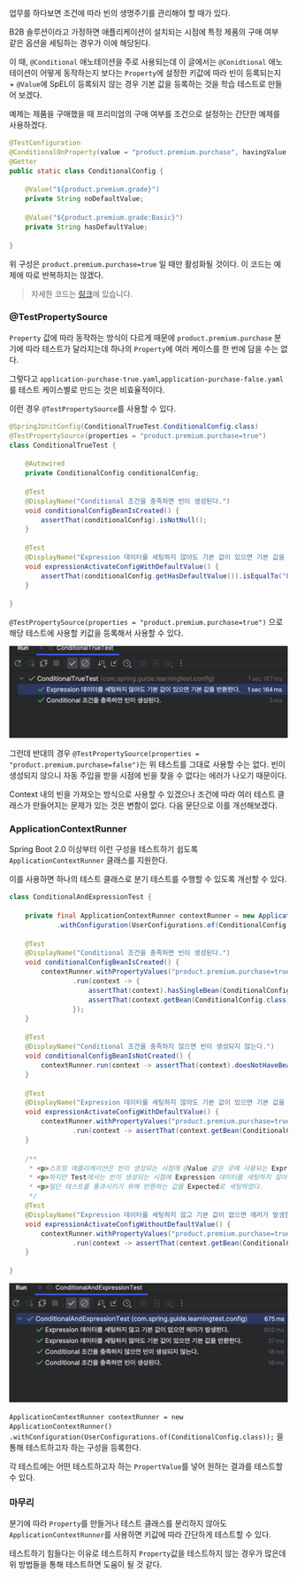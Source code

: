 업무를 하다보면 조건에 따라 빈의 생명주기를 관리해야 할 때가 있다. 

B2B 솔루션이라고 가정하면 애플리케이션이 설치되는 시점에 특정 제품의 구매 여부 같은 옵션을 세팅하는 경우가 이에 해당된다.

이 때, `@Conditional` 애노테이션을 주로 사용되는데 이 글에서는 `@Conidtional` 애노테이션이 어떻게 동작하는지 보다는 `Property`에 설정한 키값에 따라 빈이 등록되는지 + `@Value`에 SpEL이 등록되지 않는 경우 기본 값을 등록하는 것을 학습 테스트로 만들어 보겠다.

예제는 제품을 구매했을 때 프리미엄의 구매 여부를 조건으로 설정하는 간단한 예제를 사용하겠다.

```java
@TestConfiguration
@ConditionalOnProperty(value = "product.premium.purchase", havingValue = "true")
@Getter
public static class ConditionalConfig {

    @Value("${product.premium.grade}")
    private String noDefaultValue;

    @Value("${product.premium.grade:Basic}")
    private String hasDefaultValue;

}
```

위 구성은 `product.premium.purchase=true` 일 때만 활성화될 것이다. 이 코드는 예제에 따로 반복하지는 않겠다. 

>  자세한 코드는 [링크](https://github.com/BEOMKING/Spring-Guide/tree/main/src/test/java/com/spring/guide/learningtest/config)에 있습니다.

### @TestPropertySource

`Property` 값에 따라 동작하는 방식이 다르게 때문에  `product.premium.purchase` 분기에 따라 테스트가 달라지는데 하나의 `Property`에 여러 케이스를 한 번에 담을 수는 없다.

그렇다고 `application-purchase-true.yaml`,`application-purchase-false.yaml`를 테스트 케이스별로 만드는 것은 비효율적이다.

이런 경우 `@TestPropertySource`를 사용할 수 있다.

```java
@SpringJUnitConfig(ConditionalTrueTest.ConditionalConfig.class)
@TestPropertySource(properties = "product.premium.purchase=true")
class ConditionalTrueTest {

    @Autowired
    private ConditionalConfig conditionalConfig;

    @Test
    @DisplayName("Conditional 조건을 충족하면 빈이 생성된다.")
    void conditionalConfigBeanIsCreated() {
        assertThat(conditionalConfig).isNotNull();
    }

    @Test
    @DisplayName("Expression 데이터를 세팅하지 않아도 기본 값이 있으면 기본 값을 반환한다.")
    void expressionActivateConfigWithDefaultValue() {
        assertThat(conditionalConfig.getHasDefaultValue()).isEqualTo("Basic");
    }

}
```

`@TestPropertySource(properties = "product.premium.purchase=true")` 으로 해당 테스트에 사용할 키값을 등록해서 사용할 수 있다.

![image-20231114132639909](./assets/conditional-true.png)

그런데 반대의 경우 `@TestPropertySource(properties = "product.premium.purchase=false")`는 위 테스트를 그대로 사용할 수는 없다. 빈이 생성되지 않으니 자동 주입을 받을 시점에 빈을 찾을 수 없다는 에러가 나오기 때문이다.

Context 내의 빈을 가져오는 방식으로 사용할 수 있겠으나 조건에 따라 여러 테스트 클래스가 만들어지는 문제가 있는 것은 변함이 없다. 다음 문단으로 이를 개선해보겠다.

### ApplicationContextRunner

Spring Boot 2.0 이상부터 이런 구성을 테스트하기 쉽도록 `ApplicationContextRunner` 클래스를 지원한다.

이를 사용하면 하나의 테스트 클래스로 분기 테스트를 수행할 수 있도록 개선할 수 있다.

```java
class ConditionalAndExpressionTest {

    private final ApplicationContextRunner contextRunner = new ApplicationContextRunner()
            .withConfiguration(UserConfigurations.of(ConditionalConfig.class));

    @Test
    @DisplayName("Conditional 조건을 충족하면 빈이 생성된다.")
    void conditionalConfigBeanIsCreated() {
        contextRunner.withPropertyValues("product.premium.purchase=true")
                .run(context -> {
                    assertThat(context).hasSingleBean(ConditionalConfig.class);
                    assertThat(context.getBean(ConditionalConfig.class)).isNotNull();
                });
    }

    @Test
    @DisplayName("Conditional 조건을 충족하지 않으면 빈이 생성되지 않는다.")
    void conditionalConfigBeanIsNotCreated() {
        contextRunner.run(context -> assertThat(context).doesNotHaveBean(ConditionalConfig.class));
    }

    @Test
    @DisplayName("Expression 데이터를 세팅하지 않아도 기본 값이 있으면 기본 값을 반환한다.")
    void expressionActivateConfigWithDefaultValue() {
        contextRunner.withPropertyValues("product.premium.purchase=true")
                .run(context -> assertThat(context.getBean(ConditionalConfig.class).getHasDefaultValue()).isEqualTo("Basic"));
    }

    /**
     * <p>스프링 애플리케이션은 빈이 생성되는 시점에 @Value 같은 곳에 사용되는 Expression 데이터를 세팅하지 않으면 에러가 발생한다.
     * <p>하지만 Test에서는 빈이 생성되는 시점에 Expression 데이터를 세팅하지 않아도 빈이 생성되고 Expression 그대로 반환하는 문제가 있었다.
     * <p>일단 테스트를 통과시키기 위해 반환하는 값을 Expected로 세팅하였다.
     */
    @Test
    @DisplayName("Expression 데이터를 세팅하지 않고 기본 값이 없으면 에러가 발생한다.")
    void expressionActivateConfigWithoutDefaultValue() {
        contextRunner.withPropertyValues("product.premium.purchase=true")
                .run(context -> assertThat(context.getBean(ConditionalConfig.class).getNoDefaultValue()).isEqualTo("${product.premium.grade}"));
    }

}
```

![image-20231114135234354](./assets/applicationcontextrunner.png)

 `ApplicationContextRunner contextRunner = new ApplicationContextRunner()
            .withConfiguration(UserConfigurations.of(ConditionalConfig.class));` 을 통해 테스트하고자 하는 구성을 등록한다.

각 테스트에는 어떤 테스트하고자 하는 `PropertValue`를 넣어 원하는 결과를 테스트할 수 있다.

### 마무리

분기에 따라 `Property`를 만들거나 테스트 클래스를 분리하지 않아도 `ApplicationContextRunner`를 사용하면 키값에 따라 간단하게 테스트할 수 있다.

테스트하기 힘들다는 이유로 테스트하지 `Property`값을 테스트하지 않는 경우가 많은데 위 방법들을 통해 테스트하면 도움이 될 것 같다.